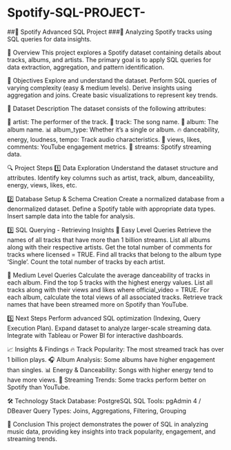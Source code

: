 # Spotify-SQL-PROJECT-
##🎵 Spotify Advanced SQL Project
###📌 Analyzing Spotify tracks using SQL queries for data insights.

📌 Overview
This project explores a Spotify dataset containing details about tracks, albums, and artists. The primary goal is to apply SQL queries for data extraction, aggregation, and pattern identification.

🚀 Objectives
Explore and understand the dataset.
Perform SQL queries of varying complexity (easy & medium levels).
Derive insights using aggregation and joins.
Create basic visualizations to represent key trends.

📂 Dataset Description
The dataset consists of the following attributes:

🎤 artist: The performer of the track.
🎵 track: The song name.
💽 album: The album name.
📊 album_type: Whether it’s a single or album.
🔥 danceability, energy, loudness, tempo: Track audio characteristics.
🎥 views, likes, comments: YouTube engagement metrics.
📡 streams: Spotify streaming data.

🔍 Project Steps
1️⃣ Data Exploration
Understand the dataset structure and attributes.
Identify key columns such as artist, track, album, danceability, energy, views, likes, etc.

2️⃣ Database Setup & Schema Creation
Create a normalized database from a denormalized dataset.
Define a Spotify table with appropriate data types.
Insert sample data into the table for analysis.

3️⃣ SQL Querying - Retrieving Insights
🔹 Easy Level Queries
Retrieve the names of all tracks that have more than 1 billion streams.
List all albums along with their respective artists.
Get the total number of comments for tracks where licensed = TRUE.
Find all tracks that belong to the album type ‘Single’.
Count the total number of tracks by each artist.

🔹 Medium Level Queries
Calculate the average danceability of tracks in each album.
Find the top 5 tracks with the highest energy values.
List all tracks along with their views and likes where official_video = TRUE.
For each album, calculate the total views of all associated tracks.
Retrieve track names that have been streamed more on Spotify than YouTube.

5️⃣ Next Steps
Perform advanced SQL optimization (Indexing, Query Execution Plan).
Expand dataset to analyze larger-scale streaming data.
Integrate with Tableau or Power BI for interactive dashboards.

📈 Insights & Findings
🔥 Track Popularity: The most streamed track has over 1 billion plays.
🎧 Album Analysis: Some albums have higher engagement than singles.
📊 Energy & Danceability: Songs with higher energy tend to have more views.
📢 Streaming Trends: Some tracks perform better on Spotify than YouTube.

🛠 Technology Stack
Database: PostgreSQL
SQL Tools: pgAdmin 4 / DBeaver
Query Types: Joins, Aggregations, Filtering, Grouping

🎯 Conclusion
This project demonstrates the power of SQL in analyzing music data, providing key insights into track popularity, engagement, and streaming trends.


